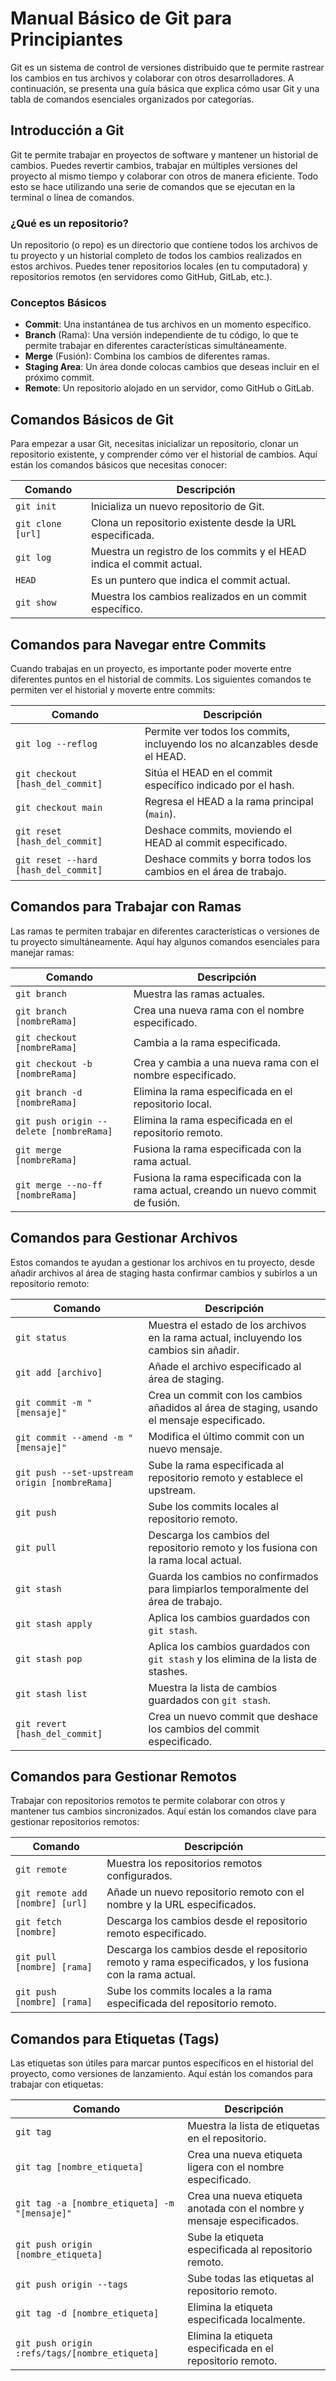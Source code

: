 # Manual Básico de Git para Principiantes

Git es un sistema de control de versiones distribuido que te permite rastrear los cambios en tus archivos y colaborar con otros desarrolladores. A continuación, se presenta una guía básica que explica cómo usar Git y una tabla de comandos esenciales organizados por categorías.

## Introducción a Git

Git te permite trabajar en proyectos de software y mantener un historial de cambios. Puedes revertir cambios, trabajar en múltiples versiones del proyecto al mismo tiempo y colaborar con otros de manera eficiente. Todo esto se hace utilizando una serie de comandos que se ejecutan en la terminal o línea de comandos.

### ¿Qué es un repositorio?

Un repositorio (o repo) es un directorio que contiene todos los archivos de tu proyecto y un historial completo de todos los cambios realizados en estos archivos. Puedes tener repositorios locales (en tu computadora) y repositorios remotos (en servidores como GitHub, GitLab, etc.).

### Conceptos Básicos

- **Commit**: Una instantánea de tus archivos en un momento específico.
- **Branch** (Rama): Una versión independiente de tu código, lo que te permite trabajar en diferentes características simultáneamente.
- **Merge** (Fusión): Combina los cambios de diferentes ramas.
- **Staging Area**: Un área donde colocas cambios que deseas incluir en el próximo commit.
- **Remote**: Un repositorio alojado en un servidor, como GitHub o GitLab.

## Comandos Básicos de Git

Para empezar a usar Git, necesitas inicializar un repositorio, clonar un repositorio existente, y comprender cómo ver el historial de cambios. Aquí están los comandos básicos que necesitas conocer:

| Comando                                    | Descripción                                                                                                   |
|--------------------------------------------|---------------------------------------------------------------------------------------------------------------|
| `git init`                                 | Inicializa un nuevo repositorio de Git.                                                                       |
| `git clone [url]`                          | Clona un repositorio existente desde la URL especificada.                                                     |
| `git log`                                  | Muestra un registro de los commits y el HEAD indica el commit actual.                                         |
| `HEAD`                                     | Es un puntero que indica el commit actual.                                                                    |
| `git show`                                 | Muestra los cambios realizados en un commit específico.                                                       |

## Comandos para Navegar entre Commits

Cuando trabajas en un proyecto, es importante poder moverte entre diferentes puntos en el historial de commits. Los siguientes comandos te permiten ver el historial y moverte entre commits:

| Comando                                    | Descripción                                                                                                   |
|--------------------------------------------|---------------------------------------------------------------------------------------------------------------|
| `git log --reflog`                         | Permite ver todos los commits, incluyendo los no alcanzables desde el HEAD.                                   |
| `git checkout [hash_del_commit]`           | Sitúa el HEAD en el commit específico indicado por el hash.                                                   |
| `git checkout main`                        | Regresa el HEAD a la rama principal (`main`).                                                                 |
| `git reset [hash_del_commit]`              | Deshace commits, moviendo el HEAD al commit especificado.                                                     |
| `git reset --hard [hash_del_commit]`       | Deshace commits y borra todos los cambios en el área de trabajo.                                              |

## Comandos para Trabajar con Ramas

Las ramas te permiten trabajar en diferentes características o versiones de tu proyecto simultáneamente. Aquí hay algunos comandos esenciales para manejar ramas:

| Comando                                    | Descripción                                                                                                   |
|--------------------------------------------|---------------------------------------------------------------------------------------------------------------|
| `git branch`                               | Muestra las ramas actuales.                                                                                   |
| `git branch [nombreRama]`                  | Crea una nueva rama con el nombre especificado.                                                               |
| `git checkout [nombreRama]`                | Cambia a la rama especificada.                                                                                |
| `git checkout -b [nombreRama]`             | Crea y cambia a una nueva rama con el nombre especificado.                                                    |
| `git branch -d [nombreRama]`               | Elimina la rama especificada en el repositorio local.                                                         |
| `git push origin --delete [nombreRama]`    | Elimina la rama especificada en el repositorio remoto.                                                        |
| `git merge [nombreRama]`                   | Fusiona la rama especificada con la rama actual.                                                              |
| `git merge --no-ff [nombreRama]`           | Fusiona la rama especificada con la rama actual, creando un nuevo commit de fusión.                           |

## Comandos para Gestionar Archivos

Estos comandos te ayudan a gestionar los archivos en tu proyecto, desde añadir archivos al área de staging hasta confirmar cambios y subirlos a un repositorio remoto:

| Comando                                    | Descripción                                                                                                   |
|--------------------------------------------|---------------------------------------------------------------------------------------------------------------|
| `git status`                               | Muestra el estado de los archivos en la rama actual, incluyendo los cambios sin añadir.                       |
| `git add [archivo]`                        | Añade el archivo especificado al área de staging.                                                             |
| `git commit -m "[mensaje]"`                | Crea un commit con los cambios añadidos al área de staging, usando el mensaje especificado.                   |
| `git commit --amend -m "[mensaje]"`        | Modifica el último commit con un nuevo mensaje.                                                               |
| `git push --set-upstream origin [nombreRama]` | Sube la rama especificada al repositorio remoto y establece el upstream.                                       |
| `git push`                                 | Sube los commits locales al repositorio remoto.                                                               |
| `git pull`                                 | Descarga los cambios del repositorio remoto y los fusiona con la rama local actual.                           |
| `git stash`                                | Guarda los cambios no confirmados para limpiarlos temporalmente del área de trabajo.                          |
| `git stash apply`                          | Aplica los cambios guardados con `git stash`.                                                                 |
| `git stash pop`                            | Aplica los cambios guardados con `git stash` y los elimina de la lista de stashes.                            |
| `git stash list`                           | Muestra la lista de cambios guardados con `git stash`.                                                        |
| `git revert [hash_del_commit]`             | Crea un nuevo commit que deshace los cambios del commit especificado.                                          |

## Comandos para Gestionar Remotos

Trabajar con repositorios remotos te permite colaborar con otros y mantener tus cambios sincronizados. Aquí están los comandos clave para gestionar repositorios remotos:

| Comando                                    | Descripción                                                                                                   |
|--------------------------------------------|---------------------------------------------------------------------------------------------------------------|
| `git remote`                               | Muestra los repositorios remotos configurados.                                                                |
| `git remote add [nombre] [url]`            | Añade un nuevo repositorio remoto con el nombre y la URL especificados.                                        |
| `git fetch [nombre]`                       | Descarga los cambios desde el repositorio remoto especificado.                                                |
| `git pull [nombre] [rama]`                 | Descarga los cambios desde el repositorio remoto y rama especificados, y los fusiona con la rama actual.       |
| `git push [nombre] [rama]`                 | Sube los commits locales a la rama especificada del repositorio remoto.                                        |

## Comandos para Etiquetas (Tags)

Las etiquetas son útiles para marcar puntos específicos en el historial del proyecto, como versiones de lanzamiento. Aquí están los comandos para trabajar con etiquetas:

| Comando                                    | Descripción                                                                                                   |
|--------------------------------------------|---------------------------------------------------------------------------------------------------------------|
| `git tag`                                  | Muestra la lista de etiquetas en el repositorio.                                                              |
| `git tag [nombre_etiqueta]`                | Crea una nueva etiqueta ligera con el nombre especificado.                                                    |
| `git tag -a [nombre_etiqueta] -m "[mensaje]"` | Crea una nueva etiqueta anotada con el nombre y mensaje especificados.                                         |
| `git push origin [nombre_etiqueta]`        | Sube la etiqueta especificada al repositorio remoto.                                                          |
| `git push origin --tags`                   | Sube todas las etiquetas al repositorio remoto.                                                               |
| `git tag -d [nombre_etiqueta]`             | Elimina la etiqueta especificada localmente.                                                                  |
| `git push origin :refs/tags/[nombre_etiqueta]` | Elimina la etiqueta especificada en el repositorio remoto.                                                     |
